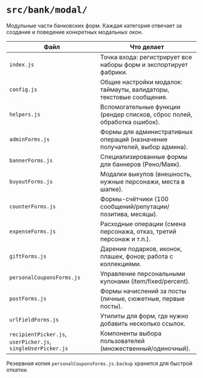 # `src/bank/modal/`

Модульные части банковских форм. Каждая категория отвечает за создание и
поведение конкретных модальных окон.

| Файл | Что делает |
|------|------------|
| `index.js` | Точка входа: регистрирует все наборы форм и экспортирует фабрики. |
| `config.js` | Общие настройки модалок: таймауты, валидаторы, текстовые сообщения. |
| `helpers.js` | Вспомогательные функции (рендер списков, сброс полей, обработка ошибок). |
| `adminForms.js` | Формы для административных операций (назначение получателей, выбор админа). |
| `bannerForms.js` | Специализированные формы для баннеров (Рено/Маяк). |
| `buyoutForms.js` | Модалки выкупов (внешность, нужные персонажи, места в шапке). |
| `counterForms.js` | Формы-счётчики (100 сообщений/репутации/позитива, месяцы). |
| `expenseForms.js` | Расходные операции (смена персонажа, отказ, третий персонаж и т.п.). |
| `giftForms.js` | Дарение подарков, иконок, плашек, фонов; работа с коллекциями. |
| `personalCouponsForms.js` | Управление персональными купонами (item/fixed/percent). |
| `postForms.js` | Формы начислений за посты (личные, сюжетные, первые посты). |
| `urlFieldForms.js` | Утилиты для форм, где нужно добавить несколько ссылок. |
| `recipientPicker.js`, `userPicker.js`, `singleUserPicker.js` | Компоненты выбора пользователей (множественный/одиночный). |

Резервная копия `personalCouponsForms.js.backup` хранится для быстрой откатки.
